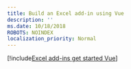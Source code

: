 ```yaml
---
title: Build an Excel add-in using Vue
description: ''
ms.date: 10/18/2018
ROBOTS: NOINDEX
localization_priority: Normal
---
```


[!include[Excel add-ins get started Vue](../includes/file-get-started-excel-vue.md)]
